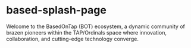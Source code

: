 # based-splash-page
Welcome to the BasedOnTap (BOT) ecosystem, a dynamic community of brazen pioneers within the TAP/Ordinals space where innovation, collaboration, and cutting-edge technology converge. 
